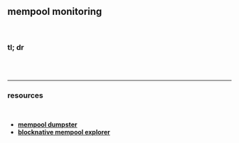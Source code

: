 ## mempool monitoring

<br>

### tl; dr

<br>

<br>

---

### resources

<br>

* **[mempool dumpster](https://github.com/flashbots/mempool-dumpster)**
* **[blocknative mempool explorer](https://explorer.blocknative.com/)**
